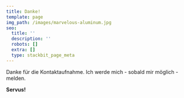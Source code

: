 ```yaml
---
title: Danke!
template: page
img_path: /images/marvelous-aluminum.jpg
seo:
  title: ''
  description: ''
  robots: []
  extra: []
  type: stackbit_page_meta
---
```

Danke für die Kontaktaufnahme. Ich werde mich - sobald mir möglich - melden.

**Servus!**
